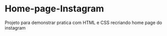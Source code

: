 # Home-page-Instagram
Projeto para demonstrar pratica com HTML e CSS recriando home page do instagram
